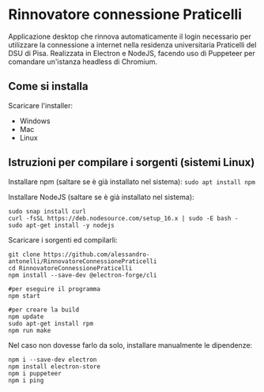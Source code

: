 # Rinnovatore connessione Praticelli
Applicazione desktop che rinnova automaticamente il login necessario per utilizzare la connessione a internet nella residenza universitaria Praticelli del DSU di Pisa. Realizzata in Electron e NodeJS, facendo uso di Puppeteer per comandare un'istanza headless di Chromium.

## Come si installa
Scaricare l'installer:
* Windows
* Mac
* Linux

## Istruzioni per compilare i sorgenti (sistemi Linux)
Installare npm (saltare se è già installato nel sistema):
`sudo apt install npm`

Installare NodeJS (saltare se è già installato nel sistema):
``` Shell Session
sudo snap install curl
curl -fsSL https://deb.nodesource.com/setup_16.x | sudo -E bash -
sudo apt-get install -y nodejs
```

Scaricare i sorgenti ed compilarli:

``` Shell Session
git clone https://github.com/alessandro-antonelli/RinnovatoreConnessionePraticelli
cd RinnovatoreConnessionePraticelli
npm install --save-dev @electron-forge/cli

#per eseguire il programma
npm start

#per creare la build
npm update
sudo apt-get install rpm
npm run make
```

Nel caso non dovesse farlo da solo, installare manualmente le dipendenze:
``` Shell Session
npm i --save-dev electron
npm install electron-store
npm i puppeteer
npm i ping
```
